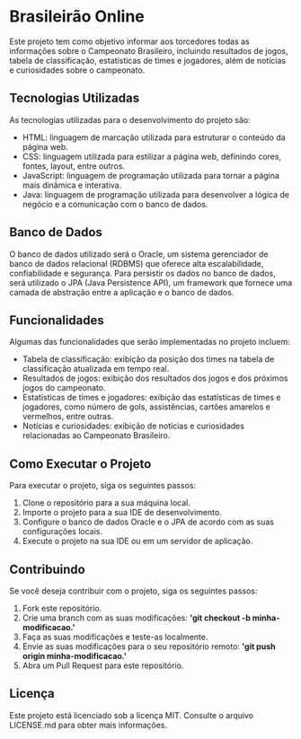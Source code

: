 # Brasileirão Online
Este projeto tem como objetivo informar aos torcedores todas as informações sobre o Campeonato Brasileiro, incluindo resultados de jogos, tabela de classificação, estatísticas de times e jogadores, além de notícias e curiosidades sobre o campeonato.

## Tecnologias Utilizadas
As tecnologias utilizadas para o desenvolvimento do projeto são:

- HTML: linguagem de marcação utilizada para estruturar o conteúdo da página web.
- CSS: linguagem utilizada para estilizar a página web, definindo cores, fontes, layout, entre outros.
- JavaScript: linguagem de programação utilizada para tornar a página mais dinâmica e interativa.
- Java: linguagem de programação utilizada para desenvolver a lógica de negócio e a comunicação com o banco de dados.
## Banco de Dados
O banco de dados utilizado será o Oracle, um sistema gerenciador de banco de dados relacional (RDBMS) que oferece alta escalabilidade, confiabilidade e segurança. Para persistir os dados no banco de dados, será utilizado o JPA (Java Persistence API), um framework que fornece uma camada de abstração entre a aplicação e o banco de dados.

## Funcionalidades
Algumas das funcionalidades que serão implementadas no projeto incluem:

- Tabela de classificação: exibição da posição dos times na tabela de classificação atualizada em tempo real.
- Resultados de jogos: exibição dos resultados dos jogos e dos próximos jogos do campeonato.
- Estatísticas de times e jogadores: exibição das estatísticas de times e jogadores, como número de gols, assistências, cartões amarelos e vermelhos, entre outras.
- Notícias e curiosidades: exibição de notícias e curiosidades relacionadas ao Campeonato Brasileiro.

## Como Executar o Projeto
Para executar o projeto, siga os seguintes passos:

1. Clone o repositório para a sua máquina local.
2. Importe o projeto para a sua IDE de desenvolvimento.
3. Configure o banco de dados Oracle e o JPA de acordo com as suas configurações locais.
4. Execute o projeto na sua IDE ou em um servidor de aplicação.

## Contribuindo
Se você deseja contribuir com o projeto, siga os seguintes passos:

1. Fork este repositório.
2. Crie uma branch com as suas modificações: **'git checkout -b minha-modificacao.'**
3. Faça as suas modificações e teste-as localmente.
4. Envie as suas modificações para o seu repositório remoto: **'git push origin minha-modificacao.'**
5. Abra um Pull Request para este repositório.

## Licença
Este projeto está licenciado sob a licença MIT. Consulte o arquivo LICENSE.md para obter mais informações.
